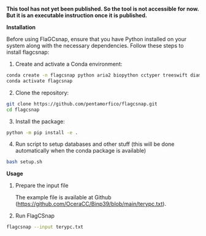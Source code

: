 
**This tool has not yet been published. So the tool is not accessible for now. But it is an executable instruction once it is published.**

**Installation**

Before using FlaGCsnap, ensure that you have Python installed on your system along with the necessary dependencies.
Follow these steps to install flagcsnap:

1. Create and activate a Conda environment:

```bash
conda create -n flagcsnap python aria2 biopython cctyper treeswift diamond ete3 famsa fasttree infernal ncbi-datasets-cli padloc pandas=1.4.3 requests taxonkit numpy pyarrow==12.0.1 matplotlib defense-finder rich rich-click -c conda-forge -c bioconda -c padlocbio -c russel88   
conda activate flagcsnap
```

2. Clone the repository:
     
```bash
git clone https://github.com/pentamorfico/flagcsnap.git
cd flagcsnap
```
 
3. Install the package:

```bash
python -m pip install -e .
```
 
4. Run script to setup databases and other stuff (this will be done automatically when the conda package is available)

```bash
bash setup.sh 
```
 

**Usage**
1. Prepare the input file

    The example file is available at Github (https://github.com/OceraCC/Binp39/blob/main/terypc.txt).


2. Run FlagCSnap

```bash
flagcsnap --input terypc.txt
```
